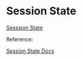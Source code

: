 # Session State

[Sesssion State](https://docs.streamlit.io/library/advanced-features/session-state)


Reference:

[Session State Docs](https://docs.streamlit.io/library/api-reference/session-state)
